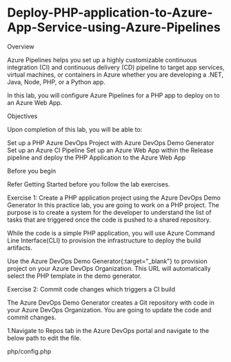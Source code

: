 # Deploy-PHP-application-to-Azure-App-Service-using-Azure-Pipelines
Overview

Azure Pipelines helps you set up a highly customizable continuous integration (CI) and continuous delivery (CD) pipeline to target app services, virtual machines, or containers in Azure whether you are developing a .NET, Java, Node, PHP, or a Python app.

In this lab, you will configure Azure Pipelines for a PHP app to deploy on to an Azure Web App.

Objectives

Upon completion of this lab, you will be able to:

Set up a PHP Azure DevOps Project with Azure DevOps Demo Generator
Set up an Azure CI Pipeline
Set up an Azure Web App within the Release pipeline and deploy the PHP Application to the Azure Web App

Before you begin

Refer Getting Started before you follow the lab exercises.

Exercise 1: Create a PHP application project using the Azure DevOps Demo Generator
In this practice lab, you are going to work on a PHP project. The purpose is to create a system for the developer to understand the list of tasks that are triggered once the code is pushed to a shared repository.

While the code is a simple PHP application, you will use Azure Command Line Interface(CLI) to provision the infrastructure to deploy the build artifacts.

Use the Azure DevOps Demo Generator{:target="_blank"} to provision project on your Azure DevOps Organization. This URL will automatically select the PHP template in the demo generator.

Exercise 2: Commit code changes which triggers a CI build

The Azure DevOps Demo Generator creates a Git repository with code in your Azure DevOps Organization. You are going to update the code and commit changes.

1.Navigate to Repos tab in the Azure DevOps portal and navigate to the below path to edit the file.

php/config.php
